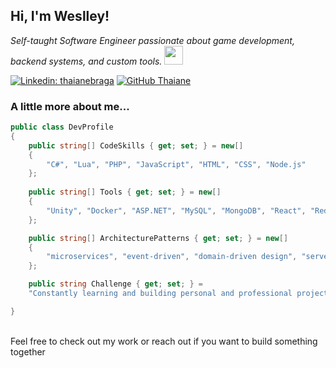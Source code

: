 
<h2>Hi, I'm Weslley!</h2> 

<p>
  <em>
    Self-taught Software Engineer passionate about game development, backend systems, and custom tools. <img src="https://media.giphy.com/media/WUlplcMpOCEmTGBtBW/giphy.gif" width="30">
  </em> 
</p>


[![Linkedin: thaianebraga](https://img.shields.io/badge/-weslleyxavier-blue?style=flat-square&logo=Linkedin&logoColor=white&link=https://www.linkedin.com/in/thaianebraga/)](https://www.linkedin.com/in/fweslley/)
[![GitHub Thaiane](https://img.shields.io/github/followers/weslleyxm?label=follow&style=social)](https://github.com/weslleyxm)


### A little more about me...  

```c#
public class DevProfile
{
    public string[] CodeSkills { get; set; } = new[]
    {
        "C#", "Lua", "PHP", "JavaScript", "HTML", "CSS", "Node.js"
    };
    
    public string[] Tools { get; set; } = new[]
    {
        "Unity", "Docker", "ASP.NET", "MySQL", "MongoDB", "React", "Redis"
    };

    public string[] ArchitecturePatterns { get; set; } = new[]
    {
        "microservices", "event-driven", "domain-driven design", "server-side rendering"
    };

    public string Challenge { get; set; } =
    "Constantly learning and building personal and professional projects.";

}

``` 

 <br>
Feel free to check out my work or reach out if you want to build something together
